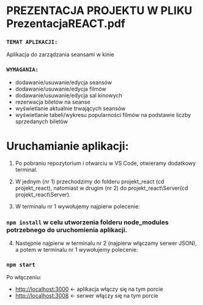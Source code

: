 # PREZENTACJA PROJEKTU W PLIKU PrezentacjaREACT.pdf

### `TEMAT APLIKACJI:`

Aplikacja do zarządzania seansami w kinie

### `WYMAGANIA:`

- dodawanie/usuwanie/edycja seansów
- dodawanie/usuwanie/edycja filmów
- dodawanie/usuwanie/edycja sal kinowych
- rezerwacja biletów na seanse
- wyświetlanie aktualnie trwających seansów
- wyświetlanie tabeli/wykresu popularności filmów na podstawie liczby sprzedanych biletów

# Uruchamianie aplikacji:

1. Po pobraniu repozytorium i otwarciu w VS Code, otwieramy dodatkowy terminal.
2. W jednym (nr 1) przechodzimy do folderu projekt_react (cd projekt_react), natomiast w drugim (nr 2) do projekt_react\Server(cd projekt_react\Server).

3. W terminalu nr 1 wywołujemy najpierw polecenie:

### `npm install` w celu utworzenia folderu node_modules potrzebnego do uruchomienia aplikacji.

4. Następnie najpierw w terminalu nr 2 (najpierw włączamy serwer JSON), a potem w terminalu nr 1 wywołujemy polecenie:

### `npm start`

Po włączeniu:

- [http://localhost:3000](http://localhost:3000) <- aplikacja włączy się na tym porcie
- [http://localhost:3008](http://localhost:3008) <- serwer włączy się na tym porcie
